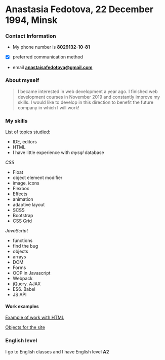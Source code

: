 # Anastasia Fedotova, 22 December 1994, Minsk

### Contact Information  
- My phone number is **8029132-10-81**  

- [x]  preferred communication method

- email **anastaisafedotova@gmail.com**

### About myself  
> I became interested in web development a year ago. I finished web development courses in November 2019 and constantly improve my skills. I would like to develop in this direction to benefit the future company in which I will work!

###  My skills


List of topics studied:
 - IDE, editors
 - HTML
 - I have little experience with *mysql* database
 
*CSS*

 - Float
 - object element modifier
 - image, icons
 - Flexbox
 - Effects
 - animation
 - adaptive layout
 - SCSS
 - Bootstrap
 - CSS Grid
 
*JavaScript*

 - functions
 - find the bug
 - objects
 - arrays
 - DOM
 - Forms
 - ООP in Javascript
 - Webpack
 - jQuery. AJAX
 - ES6. Babel
 - JS API

#### Work examples

[Example of work with HTML](https://github.com/AnastasiaFedotova/Berlin.de) 
  
[Objects for the site](https://github.com/AnastasiaFedotova/objectsForTheSite) 


### English level

I go to English classes and I have English level **A2**